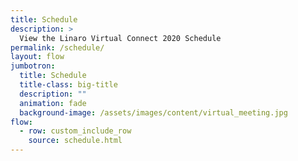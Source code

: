 ```yaml
---
title: Schedule
description: >
  View the Linaro Virtual Connect 2020 Schedule
permalink: /schedule/
layout: flow
jumbotron:
  title: Schedule
  title-class: big-title
  description: ""
  animation: fade
  background-image: /assets/images/content/virtual_meeting.jpg
flow:
  - row: custom_include_row
    source: schedule.html
---
```


